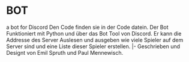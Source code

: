 # BOT
a bot for Discord
Den Code finden sie in der Code datein.
Der Bot Funktioniert mit Python und über das Bot Tool von Discord.
Er kann die Addresse des Server Auslesen und ausgeben wie viele Spieler auf dem Server sind und eine Liste dieser Spieler erstellen.
|-
Geschrieben und Designt von Emil Spruth und Paul Mennewisch.

